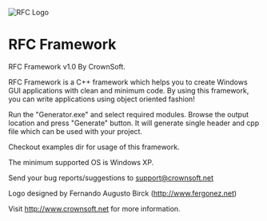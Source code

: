 ![RFC Logo](logo.png)

# RFC Framework


RFC Framework v1.0 By CrownSoft.

RFC Framework is a C++ framework which helps you to create Windows GUI applications with clean and minimum code. By using this framework, you can write applications using object oriented fashion!

Run the "Generator.exe" and select required modules. Browse the output location and press "Generate" button. It will generate single header and cpp file which can be used with your project.

Checkout examples dir for usage of this framework.

The minimum supported OS is Windows XP.

Send your bug reports/suggestions to support@crownsoft.net

Logo designed by Fernando Augusto Birck (http://www.fergonez.net)

Visit http://www.crownsoft.net for more information.